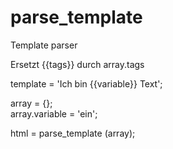 # parse_template
Template parser

Ersetzt {{tags}} durch array.tags <br>

template = 'Ich bin {{variable}} Text'; <br>

array = {}; <br>
array.variable = 'ein'; <br>

html = parse_template (array); <br>
